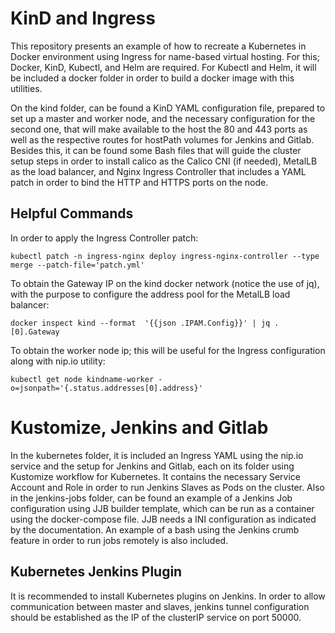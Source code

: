 # KinD and Ingress

This repository presents an example of how to recreate a Kubernetes in Docker environment using Ingress for name-based virtual hosting. For this; Docker, KinD, Kubectl, and Helm are required. For Kubectl and Helm, it will be included a docker folder in order to build a docker image with this utilities.

On the kind folder, can be found a KinD YAML configuration file, prepared to set up a master and worker node, and the necessary configuration for the second one, that will make available to the host the 80 and 443 ports as well as the respective routes for hostPath volumes for Jenkins and Gitlab. Besides this, it can be found some Bash files that will guide the cluster setup steps in order to install calico as the Calico CNI (if needed), MetalLB as the load balancer, and Nginx Ingress Controller that includes a YAML patch in order to bind the HTTP and HTTPS ports on the node.

## Helpful Commands

In order to apply the Ingress Controller patch: 

    kubectl patch -n ingress-nginx deploy ingress-nginx-controller --type merge --patch-file='patch.yml'

To obtain the Gateway IP on the kind docker network (notice the use of jq), with the purpose to configure the address pool for the MetalLB load balancer:

    docker inspect kind --format  '{{json .IPAM.Config}}' | jq .[0].Gateway 

To obtain the worker node ip; this will be useful for the Ingress configuration along with nip.io utility:

    kubectl get node kindname-worker -o=jsonpath='{.status.addresses[0].address}'

# Kustomize, Jenkins and Gitlab

In the kubernetes folder, it is included an Ingress YAML using the nip.io service and the setup for Jenkins and Gitlab, each on its folder using Kustomize workflow for Kubernetes. It contains the necessary Service Account and Role in order to run Jenkins Slaves as Pods on the cluster. Also in the jenkins-jobs folder, can be found an example of a Jenkins Job configuration using JJB builder template, which can be run as a container using the docker-compose file. JJB needs a INI configuration as indicated by the documentation. An example of a bash using the Jenkins crumb feature in order to run jobs remotely is also included.

## Kubernetes Jenkins Plugin

It is recommended to install Kubernetes plugins on Jenkins. In order to allow communication between master and slaves, jenkins tunnel configuration should be established as the IP of the clusterIP service on port 50000.